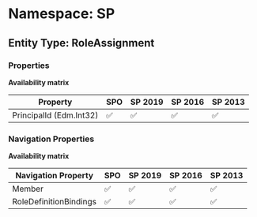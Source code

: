 # Namespace: SP

## Entity Type: RoleAssignment

### Properties

**Availability matrix**

Property | SPO | SP 2019 | SP 2016 | SP 2013
----------|-----|---------|---------|--------
PrincipalId (Edm.Int32) | ✅ | ✅ | ✅ | ✅

### Navigation Properties

**Availability matrix**

Navigation Property | SPO | SP 2019 | SP 2016 | SP 2013
----------|-----|---------|---------|--------
Member | ✅ | ✅ | ✅ | ✅
RoleDefinitionBindings | ✅ | ✅ | ✅ | ✅
